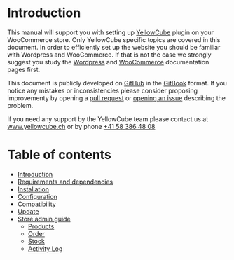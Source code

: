 # Introduction

This manual will support you with setting up [YellowCube](https://www.post.ch/de/geschaeftlich/themen-a-z/sendung-aufgeben/pakete-aufgeben-geschaeftlich/yellowcube) plugin on your WooCommerce store. Only YellowCube specific topics are covered in this document. In order to efficiently set up the website you should be familiar with Wordpress and WooCommerce. If that is not the case we strongly suggest you study the [Wordpress](https://codex.wordpress.org/Main_Page) and [WooCommerce](https://docs.woocommerce.com/documentation/plugins/woocommerce/) documentation pages first.

This document is publicly developed on [GitHub](https://github.com/swisspost-yellowcube/wooyellowcube-docs) in the [GitBook](https://github.com/GitbookIO/gitbook) format. If you notice any mistakes or inconsistencies please consider proposing improvementy by opening a [pull request](https://github.com/swisspost-yellowcube/wooyellowcube-docs/compare) or [opening an issue](https://github.com/swisspost-yellowcube/wooyellowcube-docs/issues/new) describing the problem.

If you need any support by the YellowCube team please contact us at www.yellowcube.ch or by phone [+41 58 386 48 08](tel:+41583864808)

# Table of contents

* [Introduction](README.md)
* [Requirements and dependencies](requirements.md)
* [Installation](installation.md)
* [Configuration](configuration.md)
* [Compatibility](compatibility.md)
* [Update](update.md)
* [Store admin guide](admin_guide.md)
  * [Products](products_admin.md)
  * [Order](orders_admin.md)
  * [Stock](stock.md)
  * [Activity Log](activity-log.md)
